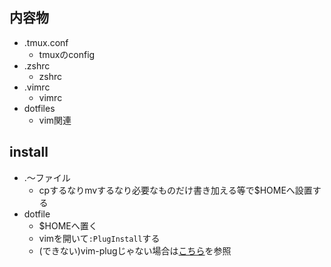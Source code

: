 ## 内容物
- .tmux.conf
  - tmuxのconfig
- .zshrc
  - zshrc
- .vimrc
  - vimrc
- dotfiles
  - vim関連

## install
- .〜ファイル
  - cpするなりmvするなり必要なものだけ書き加える等で$HOMEへ設置する
- dotfile
  - $HOMEへ置く
  - vimを開いて`:PlugInstall`する
  - (できない)vim-plugじゃない場合は[こちら](https://ubunlog.com/ja/vim-plug-un-administrador-de-complementos-de-vim/)を参照
